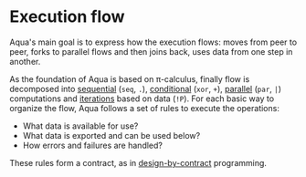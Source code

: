 # Execution flow

Aqua's main goal is to express how the execution flows: moves from peer to peer, forks to parallel flows and then joins back, uses data from one step in another.

As the foundation of Aqua is based on π-calculus, finally flow is decomposed into [sequential](sequential.md) (`seq`, `.`), [conditional](conditional.md) (`xor`, `+`), [parallel](parallel.md) (`par`, `|`) computations and [iterations](iterative.md) based on data (`!P`). For each basic way to organize the flow, Aqua follows a set of rules to execute the operations:

* What data is available for use?
* What data is exported and can be used below?
* How errors and failures are handled?

These rules form a contract, as in [design-by-contract](https://en.wikipedia.org/wiki/Design\_by\_contract) programming.
